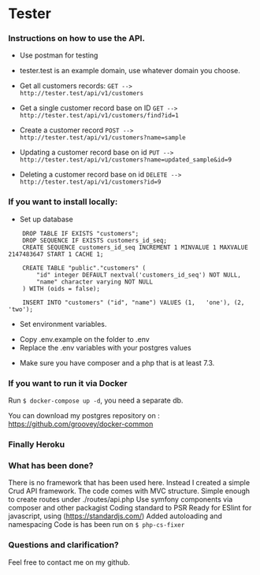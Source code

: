 # Tester

### Instructions on how to use the API.
* Use postman for testing
* tester.test is an example domain, use whatever domain you choose.

* Get all customers records:
`GET --> http://tester.test/api/v1/customers`

* Get a single customer record base on ID
`GET --> http://tester.test/api/v1/customers/find?id=1`

* Create a customer record
`POST --> http://tester.test/api/v1/customers?name=sample`

* Updating a customer record base on id
`PUT --> http://tester.test/api/v1/customers?name=updated_sample&id=9`

* Deleting a customer record base on id
`DELETE --> http://tester.test/api/v1/customers?id=9`


### If you want to install locally:

* Set up database

```mysql
    DROP TABLE IF EXISTS "customers";
    DROP SEQUENCE IF EXISTS customers_id_seq;
    CREATE SEQUENCE customers_id_seq INCREMENT 1 MINVALUE 1 MAXVALUE 2147483647 START 1 CACHE 1;

    CREATE TABLE "public"."customers" (
        "id" integer DEFAULT nextval('customers_id_seq') NOT NULL,
        "name" character varying NOT NULL
    ) WITH (oids = false);

    INSERT INTO "customers" ("id", "name") VALUES (1,	'one'), (2,	'two');
```

* Set environment variables.
- Copy .env.example on the folder to .env
- Replace the .env variables with your postgres values

* Make sure you have composer and a php that is at least 7.3.

### If you want to run it via Docker

Run `$ docker-compose up -d`, you need a separate db. 

You can download my postgres repository on : https://github.com/groovey/docker-common


### Finally Heroku


### What has been done?

There is no framework that has been used here. Instead I created a simple Crud API framework. 
The code comes with MVC structure.
Simple enough to create routes under ./routes/api.php
Use symfony components via composer and other packagist
Coding standard to PSR
Ready for ESlint for javascript, using (https://standardjs.com/)
Added autoloading and namespacing
Code is has been run on `$ php-cs-fixer`

### Questions and clarification?

Feel free to contact me on my github. 





